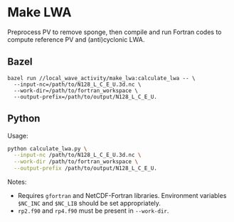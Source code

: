 # Make LWA

Preprocess PV to remove sponge, then compile and run Fortran codes to compute reference PV and (anti)cyclonic LWA.

## Bazel
```
bazel run //local_wave_activity/make_lwa:calculate_lwa -- \
  --input-nc=/path/to/N128_L_C_E_U.3d.nc \
  --work-dir=/path/to/fortran_workspace \
  --output-prefix=/path/to/output/N128_L_C_E_U.
```

## Python
Usage:
```bash
python calculate_lwa.py \
  --input-nc /path/to/N128_L_C_E_U.3d.nc \
  --work-dir /path/to/fortran_workspace \
  --output-prefix /path/to/output/N128_L_C_E_U.
```

Notes:
- Requires `gfortran` and NetCDF-Fortran libraries. Environment variables `$NC_INC` and `$NC_LIB` should be set appropriately.
- `rp2.f90` and `rp4.f90` must be present in `--work-dir`.
